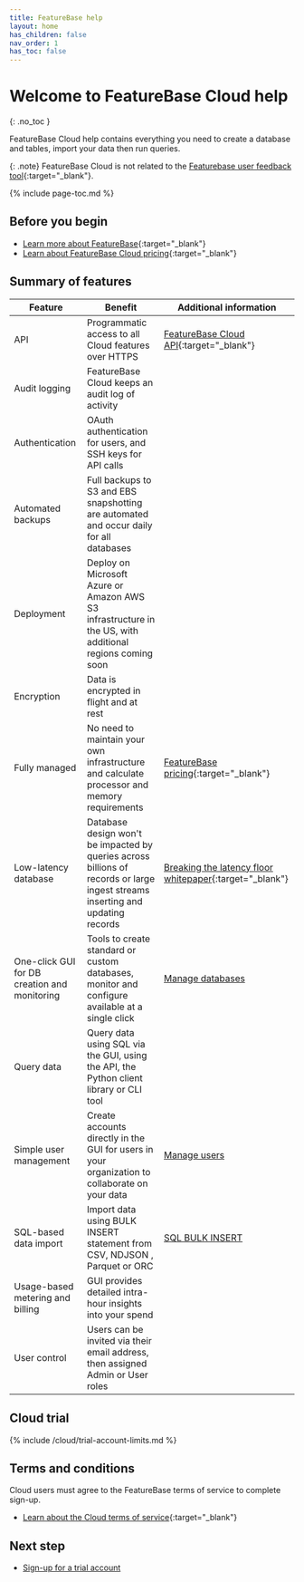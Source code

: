 ```yaml
---
title: FeatureBase help
layout: home
has_children: false
nav_order: 1
has_toc: false
---
```


# Welcome to FeatureBase Cloud help
{: .no_toc }

FeatureBase Cloud help contains everything you need to create a database and tables, import your data then run queries.

{: .note}
FeatureBase Cloud is not related to the [Featurebase user feedback tool](https://help.featurebase.app/en/){:target="_blank"}.

{% include page-toc.md %}

## Before you begin

* [Learn more about FeatureBase](https://www.featurebase.com/){:target="_blank"}
* [Learn about FeatureBase Cloud pricing](https://www.featurebase.com/pricing){:target="_blank"}

## Summary of features

| Feature | Benefit | Additional information |
|---|---|---|
| API | Programmatic access to all Cloud features over HTTPS | [FeatureBase Cloud API](https://api-docs-featurebase-cloud.redoc.ly/){:target="_blank"} |
| Audit logging | FeatureBase Cloud keeps an audit log of activity |  |
| Authentication | OAuth authentication for users, and SSH keys for API calls |  |
| Automated backups | Full backups to S3 and EBS snapshotting are automated and occur daily for all databases |  |
| Deployment | Deploy on Microsoft Azure or Amazon AWS S3 infrastructure in the US, with additional regions coming soon |  |
| Encryption | Data is encrypted in flight and at rest |
| Fully managed | No need to maintain your own infrastructure and calculate processor and memory requirements | [FeatureBase pricing](https://www.featurebase.com/pricing){:target="_blank"} |
| Low-latency database | Database design won't be impacted by queries across billions of records or large ingest streams inserting and updating records | [Breaking the latency floor whitepaper](https://www.featurebase.com/blog/breaking-the-latency-floor-white-paper){:target="_blank"} |
| One-click GUI for DB creation and monitoring | Tools to create standard or custom databases, monitor and configure available at a single click | [Manage databases](/docs/cloud/cloud-databases/cloud-db-manage) |
| Query data | Query data using SQL via the GUI, using the API, the Python client library or CLI tool |  |
| Simple user management | Create accounts directly in the GUI for users in your organization to collaborate on your data | [Manage users](/docs/cloud/cloud-users/cloud-users-manage) |
| SQL-based data import | Import data using BULK INSERT statement from CSV, NDJSON , Parquet or ORC | [SQL BULK INSERT](/docs/sql-guide/statements/statement-insert-bulk) |
| Usage-based metering and billing | GUI provides detailed intra-hour insights into your spend |  |
| User control | Users can be invited via their email address, then assigned Admin or User roles |  |

## Cloud trial

{% include /cloud/trial-account-limits.md %}

## Terms and conditions

Cloud users must agree to the FeatureBase terms of service to complete sign-up.

* [Learn about the Cloud terms of service](https://www.featurebase.com/cloud-terms){:target="_blank"}

## Next step

* [Sign-up for a trial account](/docs/cloud/cloud-signup)
